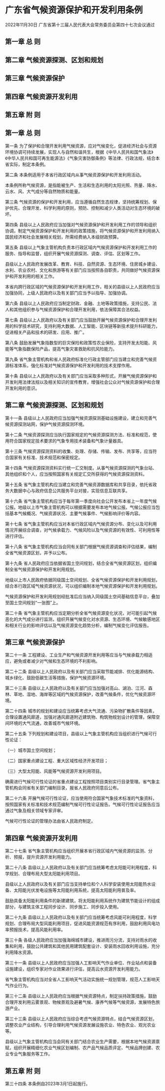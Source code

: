 # 广东省气候资源保护和开发利用条例

2022年11月30日 广东省第十三届人民代表大会常务委员会第四十七次会议通过

<!-- INFO END -->

## 第一章 总 则

## 第二章 气候资源探测、区划和规划

## 第三章 气候资源保护

## 第四章 气候资源开发利用

## 第五章 附 则

## 第一章 总 则

第一条 为了保护和合理开发利用气候资源，应对气候变化，促进经济社会与资源环境协调可持续发展，实现人与自然和谐共生，根据《中华人民共和国气象法》《中华人民共和国可再生能源法》《气象灾害防御条例》等法律、行政法规，结合本省实际，制定本条例。

第二条 本条例适用于本省行政区域内从事气候资源保护和开发利用活动。

本条例所称气候资源，是指能被生产、生活和生态利用的太阳光照、热量、降水、云水、风、大气成分等自然物质和能量。

第三条 气候资源的保护和开发利用，应当遵循自然生态规律，坚持统筹规划、保护优先、合理开发、科学利用的原则，预防、控制和减少人类活动对生态环境的破坏。

第四条 县级以上人民政府应当加强对气候资源保护和开发利用工作的领导和组织协调，制定气候资源保护和开发利用的政策措施，将气候资源保护和开发利用纳入国民经济和社会发展相关规划，所需经费纳入本级财政预算。

第五条 县级以上气象主管机构负责本行政区域内气候资源保护和开发利用工作的服务、指导和监督，组织开展气候资源探测、调查、评估、区划等工作。

县级以上人民政府发展改革、教育、科技、自然资源、生态环境、住房城乡建设、水利、农业农村、文化和旅游等有关部门应当按照各自职责，共同做好气候资源保护和开发利用的相关工作。

本省内跨行政区域的气候资源保护和开发利用工作，相关的县级以上人民政府应当加强协同，上级人民政府以及有关部门应当予以指导、加强协调。

第六条 县级以上人民政府应当制定财政、金融、土地等政策措施，支持公民、法人和其他组织参与气候资源保护和合理开发利用，依法保障其合法权益。

第七条 县级以上人民政府以及有关部门应当鼓励开展气候资源保护和合理开发利用的科学技术研究，支持利用大数据、人工智能、区块链等新技术提升科研能力，促进相关产品和技术的研发、应用、推广。

第八条 鼓励发展气象指数型的巨灾保险和政策性农业保险，支持开发太阳能、风能等气象指数保险产品，提高气象灾害救助和抗风险能力。

第九条 省气象主管机构和省人民政府标准化行政主管部门应当建立和完善气候资源标准体系，强化标准对气候资源保护和开发利用的技术支撑作用。

第十条 县级以上人民政府以及有关部门应当采取多种形式，开展气候资源保护和开发利用法律法规以及相关知识的宣传教育，增强社会公众对气候资源保护和合理开发利用的意识。

## 第二章 气候资源探测、区划和规划

第十一条 县级以上人民政府应当加强气候资源探测基础设施建设，建立和完善气候资源探测站网，保护气候资源探测环境。

第十二条 气候资源探测应当执行国家规定的气候资源探测方法、标准和规范，使用符合国家规定技术要求的气象专用技术装备和气象计量器具。

第十三条 气候资源探测资料的收集、处理、存储、传输、发布、共享等，应当符合国家有关标准、技术规范和保密规定。

第十四条 气候资源探测资料实行统一汇交制度。从事气候资源探测的气象台站、其他组织和个人，应当按照国家有关规定汇交所获得的气候资源探测资料。

第十五条 省气象主管机构应当建立和完善气候资源数据库和共享目录，依托省政务大数据中心与政府信息公共服务平台对接，实现信息互联共享。

第十六条 省气象主管机构应当于每年第一季度向社会公开发布本省上一年度气候公报。地级以上市气象主管机构可以根据需要发布本地气候公报。气候公报应当包括基本气候概况、气候资源状况、主要气候事件、气候影响评价等内容。

第十七条 省气象主管机构应当对本省行政区域内气候资源分布、变化以及可利用情况开展综合调查，对气候承载力、气候风险以及气候资源的有效性、可利用性等进行评估。

第十八条 省气象主管机构应当会同有关部门根据气候资源调查和评估结果，编制全省气候资源区划，并予以公布。

第十九条 省人民政府应当依据省国土空间规划，结合全省气候资源区划，组织编制全省气候资源保护和开发利用规划。

地级以上市人民政府依据同级国土空间规划、全省气候资源保护和开发利用规划，结合本行政区域气候资源状况，可以组织编制本地气候资源保护和开发利用规划。

气候资源保护和开发利用规划经批准后应当纳入同级国土空间基础信息平台，叠加至国土空间规划“一张图”上。

第二十条 省气象主管机构应当定期分析全省气候资源变化状况，对可能引起气候恶化的大气成分进行监测，组织开展气候变化对水资源、生态环境、气候敏感地区和相关行业的影响评估以及气候资源变化趋势分析，编制气候变化评估报告。

## 第三章 气候资源保护

第二十一条 工程建设、工业生产和气候资源开发利用等应当与气候承载力相适应，避免或者减少对气候和生态环境的不利影响。

第二十二条 县级以上人民政府以及有关部门应当采取节能减排、优化能源结构、城乡绿化、鼓励低碳生活等措施，保护气候资源环境。

第二十三条 县级以上人民政府以及有关部门应当加强对高山、湖泊、江河、森林、草地、湿地、海岸等区域的气候资源保护，改善气候条件，优化气候资源环境。

第二十四条 城市的规划和建设应当统筹考虑大气流通、污染物扩散条件等因素，合理设置通风廊道，加强对通风廊道附近建筑物、构筑物规划设计的管理，保障空间环境的大气流通，改善城市气候环境。

第二十五条 下列规划和建设项目，县级以上气象主管机构应当组织进行气候可行性论证：

（一）城市国土空间规划；

（二）国家重点建设工程、重大区域性经济开发项目；

（三）大型太阳能、风能等气候资源开发利用项目。

确需进行气候可行性论证的省重点建设工程按照项目类别实行目录管理。省气象主管机构会同省有关部门编制目录，报省人民政府同意后公布。

第二十六条 开展气候可行性论证，应当使用符合国家气象技术标准的气象资料，按照国家有关标准和技术规范编制气候可行性论证报告。气候可行性论证报告应当通过气象及相关领域专家评审。

气候可行性论证的管理办法由省人民政府制定。

## 第四章 气候资源开发利用

第二十七条 省气象主管机构应当组织开展本省行政区域内气候资源的监测、分析、预报，提升资源开发利用能力。

第二十八条 县级以上人民政府以及有关部门应当统筹考虑太阳能可利用程度，科学规划、合理布局大型太阳能利用项目。

县级以上人民政府以及有关部门应当支持单位和个人科学安装使用太阳能热水设备、太阳能光伏发电设施等太阳能利用系统，提高太阳能利用普及率。

鼓励具备太阳能利用条件的新建建筑，将太阳能利用系统作为建筑节能设计的组成部分，与建筑主体工程同步设计、同步施工、同步投入使用。

第二十九条 县级以上人民政府以及有关部门应当统筹考虑风能可利用程度，科学规划、合理布局大型风能利用项目，促进风能资源规范有序利用，鼓励利用风电功率预报技术，提高风能利用率。

第三十条 各级人民政府应当加强海绵城市建设，推进雨污分流，支持对雨水的收集和利用，鼓励公共建筑和其他民用建筑配套设计、安装雨水回收利用设施，充分利用降水资源。

第三十一条 县级以上人民政府应当加强人工影响天气作业单位、作业站点和装备设施建设，组织专家对作业效果进行评估，提高云水资源开发利用能力。

省气象主管机构应当对全省人工影响天气活动实施统一规划管理，规范人工影响天气作业行为。

第三十二条 县级以上人民政府应当根据气候资源特点，制定扶持政策措施，鼓励合理开发利用云雾景观、物候景观及避暑气候、康养气候等气候资源，发展特色旅游产业。

第三十三条 县级以上人民政府应当综合考虑气候资源特点，结合气候资源区划，调整农业产业结构，引导合理利用气候资源发展设施农业、特色农业、观光农业等。

县级以上气象主管机构应当会同有关部门结合农业生产需要，根据本地气候资源禀赋，组织开展精细化农业气候区划编制、农产品气候品质评定、气候品牌创建、农业专业气象服务等工作。

## 第五章 附 则

第三十四条 本条例自2023年3月1日起施行。

